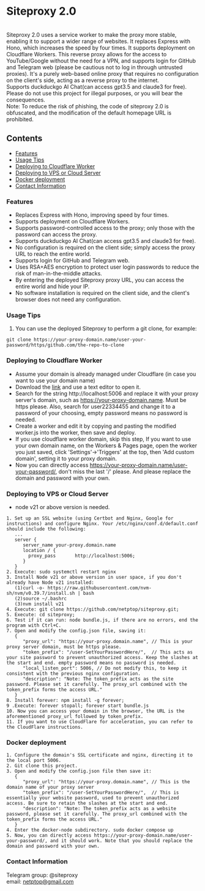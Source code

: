# Siteproxy 2.0
<br>
Siteproxy 2.0 uses a service worker to make the proxy more stable, enabling it to support a wider range of websites. It replaces Express with Hono, which increases the speed by four times. It supports deployment on Cloudflare Workers. This reverse proxy allows for the access to YouTube/Google without the need for a VPN, and supports login for GitHub and Telegram web (please be cautious not to log in through untrusted proxies). It's a purely web-based online proxy that requires no configuration on the client's side, acting as a reverse proxy to the internet.
<br>
Supports duckduckgo AI Chat(can access gpt3.5 and claude3 for free).
<br>
Please do not use this project for illegal purposes, or you will bear the consequences.
<br>
Note: To reduce the risk of phishing, the code of siteproxy 2.0 is obfuscated, and the modification of the default homepage URL is prohibited.

## Contents
- [Features](#features)
- [Usage Tips](#usage-tips)
- [Deploying to Cloudflare Worker](#deploying-to-cloudflare-worker)
- [Deploying to VPS or Cloud Server](#deploying-to-vps-or-cloud-server)
- [Docker deployment](#docker-deployment)
- [Contact Information](#contact-information)

### Features
- Replaces Express with Hono, improving speed by four times.
- Supports deployment on Cloudflare Workers.
- Supports password-controlled access to the proxy; only those with the password can access the proxy.
- Supports duckduckgo AI Chat(can access gpt3.5 and claude3 for free).
- No configuration is required on the client side; simply access the proxy URL to reach the entire world.
- Supports login for GitHub and Telegram web.
- Uses RSA+AES encryption to protect user login passwords to reduce the risk of man-in-the-middle attacks.
- By entering the deployed Siteproxy proxy URL, you can access the entire world and hide your IP.
- No software installation is required on the client side, and the client's browser does not need any configuration.

### Usage Tips
1. You can use the deployed Siteproxy to perform a git clone, for example:
```
git clone https://your-proxy-domain.name/user-your-password/https/github.com/the-repo-to-clone
```

### Deploying to Cloudflare Worker
- Assume your domain is already managed under Cloudflare (in case you want to use your domain name)
- Download the [link](https://raw.githubusercontent.com/netptop/siteproxy/master/build/worker.js) and use a text editor to open it.
- Search for the string http://localhost:5006 and replace it with your proxy server's domain, such as https://your-proxy-domain.name. Must be https please. Also, search for user22334455 and change it to a password of your choosing, empty password means no password is needed.
- Create a worker and edit it by copying and pasting the modified worker.js into the worker, then save and deploy.
- If you use cloudflare worker domain, skip this step, If you want to use your own domain name, on the Workers & Pages page, open the worker you just saved, click 'Settings'->'Triggers' at the top, then 'Add custom domain', setting it to your proxy domain.
- Now you can directly access https://your-proxy-domain.name/user-your-password/, don't miss the last '/' please. And please replace the domain and password with your own.

### Deploying to VPS or Cloud Server
- node v21 or above version is needed.
```
1. Set up an SSL website (using Certbot and Nginx, Google for instructions) and configure Nginx. Your /etc/nginx/conf.d/default.conf should include the following:
   ...
   server {
      server_name your-proxy.domain.name
      location / {
        proxy_pass       http://localhost:5006;
      }
   }
2. Execute: sudo systemctl restart nginx
3. Install Node v21 or above version in user space, if you don't already have Node v21 installed:
   (1)curl -o- https://raw.githubusercontent.com/nvm-sh/nvm/v0.39.7/install.sh | bash
   (2)source ~/.bashrc
   (3)nvm install v21
4. Execute: git clone https://github.com/netptop/siteproxy.git;
5. Execute: cd siteproxy;
6. Test if it can run: node bundle.js, if there are no errors, end the program with Ctrl+C.
7. Open and modify the config.json file, saving it:
   {
      "proxy_url": "https://your-proxy.domain.name", // This is your proxy server domain, must be https please.
      "token_prefix": "/user-SetYourPasswordHere/",  // This acts as your site password to prevent unauthorized access. Keep the slashes at the start and end. empty password means no password is needed.
      "local_listen_port": 5006, // Do not modify this, to keep it consistent with the previous nginx configuration.
      "description": "Note: The token_prefix acts as the site password. Please set it carefully. The proxy_url combined with the token_prefix forms the access URL."
   }
8. Install forever: npm install -g forever;
9 .Execute: forever stopall; forever start bundle.js
10. Now you can access your domain in the browser, the URL is the aforementioned proxy_url followed by token_prefix.
11. If you want to use CloudFlare for acceleration, you can refer to the CloudFlare instructions.
```
### Docker deployment
```
1. Configure the domain's SSL certificate and nginx, directing it to the local port 5006.
2. Git clone this project.
3. Open and modify the config.json file then save it:
   {
      "proxy_url": "https://your-proxy.domain.name", // This is the domain name of your proxy server
      "token_prefix": "/user-SetYourPasswordHere/",  // This is essentially your website password, used to prevent unauthorized access. Be sure to retain the slashes at the start and end.
      "description": "Note: The token_prefix acts as a website password, please set it carefully. The proxy_url combined with the token_prefix forms the access URL."
   }
4. Enter the docker-node subdirectory. sudo docker compose up
5. Now, you can directly access https://your-proxy-domain.name/user-your-password/, and it should work. Note that you should replace the domain and password with your own.
```
### Contact Information
Telegram group: @siteproxy
<br />
email: netptop@gmail.com
